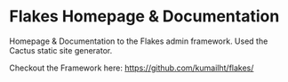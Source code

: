 # Flakes Homepage & Documentation
Homepage & Documentation to the Flakes admin framework. Used the Cactus static site generator.

Checkout the Framework here:
https://github.com/kumailht/flakes/
